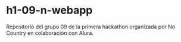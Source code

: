 # h1-09-n-webapp
Repositorio del grupo 09 de la primera hackathon organizada por No Country en colaboración con Alura.
